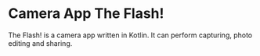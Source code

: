 # Camera App The Flash!

The Flash! is a camera app written in Kotlin. It can perform capturing, photo editing and sharing.

